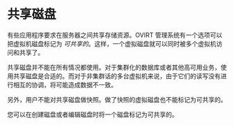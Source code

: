 # 共享磁盘

有些应用程序要求在服务器之间共享存储资源。OVIRT
管理系统有一个选项可以把虚拟机磁盘标记为
*可共享的*。这样，一个虚拟磁盘就可以同时被多个虚拟机访问和共享了。

共享磁盘并不能在所有情况都使用。对于集群化的数据库或者其他高可用业务，使用共享磁盘是合适的。而对于非集群话的多台虚拟机来说，由于它们的读写没有进行相互的协调，将可能造成数据不一致。

另外，用户不能对共享磁盘做快照。做了快照的虚拟磁盘也不能标记为可共享的。

您可以在创建磁盘或者编辑磁盘时将一个磁盘标记为可共享的。

